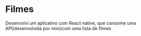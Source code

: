 # Filmes
Desenvolvi um aplicativo com React native, que consome uma API(desenvolvida por mim)com uma lista de filmes

